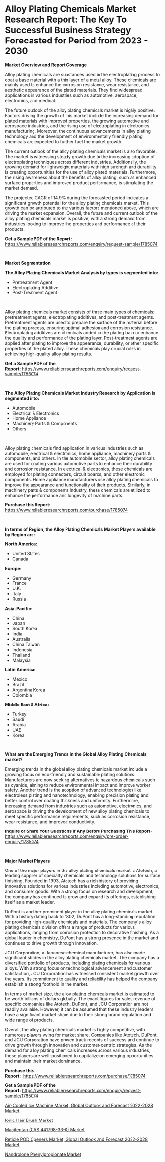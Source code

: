 <p><h1>Alloy Plating Chemicals Market Research Report: The Key To Successful Business Strategy Forecasted for Period from 2023 - 2030</h1></p><p><strong>Market Overview and Report Coverage</strong></p>
<p><p>Alloy plating chemicals are substances used in the electroplating process to coat a base material with a thin layer of a metal alloy. These chemicals are mainly used to enhance the corrosion resistance, wear resistance, and aesthetic appearance of the plated materials. They find widespread applications in various industries such as automotive, aerospace, electronics, and medical.</p><p>The future outlook of the alloy plating chemicals market is highly positive. Factors driving the growth of this market include the increasing demand for plated materials with improved properties, the growing automotive and aerospace industries, and the rising use of electroplating in electronics manufacturing. Moreover, the continuous advancements in alloy plating technology and the development of environmentally friendly plating chemicals are expected to further fuel the market growth.</p><p>The current outlook of the alloy plating chemicals market is also favorable. The market is witnessing steady growth due to the increasing adoption of electroplating techniques across different industries. Additionally, the growing demand for lightweight materials with high strength and durability is creating opportunities for the use of alloy plated materials. Furthermore, the rising awareness about the benefits of alloy plating, such as enhanced surface properties and improved product performance, is stimulating the market demand.</p><p>The projected CAGR of 14.9% during the forecasted period indicates a significant growth potential for the alloy plating chemicals market. This growth can be attributed to the various factors mentioned above, which are driving the market expansion. Overall, the future and current outlook of the alloy plating chemicals market is positive, with a strong demand from industries looking to improve the properties and performance of their products.</p></p>
<p><strong>Get a Sample PDF of the Report:</strong> <a href="https://www.reliableresearchreports.com/enquiry/request-sample/1785074">https://www.reliableresearchreports.com/enquiry/request-sample/1785074</a></p>
<p>&nbsp;</p>
<p><strong>Market Segmentation</strong></p>
<p><strong>The Alloy Plating Chemicals Market Analysis by types is segmented into:</strong></p>
<p><ul><li>Pretreatment Agent</li><li>Electroplating Additive</li><li>Post-Treatment Agent</li></ul></p>
<p>&nbsp;</p>
<p><p>Alloy plating chemicals market consists of three main types of chemicals: pretreatment agents, electroplating additives, and post-treatment agents. Pretreatment agents are used to prepare the surface of the material before the plating process, ensuring optimal adhesion and corrosion resistance. Electroplating additives are chemicals added to the plating bath to enhance the quality and performance of the plating layer. Post-treatment agents are applied after plating to improve the appearance, durability, or other specific properties of the plated alloy. These chemicals play crucial roles in achieving high-quality alloy plating results.</p></p>
<p><strong>Get a Sample PDF of the Report:</strong>&nbsp;<a href="https://www.reliableresearchreports.com/enquiry/request-sample/1785074">https://www.reliableresearchreports.com/enquiry/request-sample/1785074</a></p>
<p>&nbsp;</p>
<p><strong>The Alloy Plating Chemicals Market Industry Research by Application is segmented into:</strong></p>
<p><ul><li>Automobile</li><li>Electrical & Electronics</li><li>Home Appliance</li><li>Machinery Parts & Components</li><li>Others</li></ul></p>
<p>&nbsp;</p>
<p><p>Alloy plating chemicals find application in various industries such as automobile, electrical & electronics, home appliance, machinery parts & components, and others. In the automobile sector, alloy plating chemicals are used for coating various automotive parts to enhance their durability and corrosion resistance. In electrical & electronics, these chemicals are employed for plating connectors, circuit boards, and other electronic components. Home appliance manufacturers use alloy plating chemicals to improve the appearance and functionality of their products. Similarly, in machinery parts & components industry, these chemicals are utilized to enhance the performance and longevity of machine parts.</p></p>
<p><strong>Purchase this Report:</strong>&nbsp; <a href="https://www.reliableresearchreports.com/purchase/1785074">https://www.reliableresearchreports.com/purchase/1785074</a></p>
<p>&nbsp;</p>
<p><strong>In terms of Region, the Alloy Plating Chemicals Market Players available by Region are:</strong></p>
<p>
    <p> <strong> North America: </strong>
        <ul>
            <li>United States</li>
            <li>Canada</li>
        </ul>
        </p> 
    <p> <strong> Europe: </strong>
        <ul>
            <li>Germany</li>
            <li>France</li>
            <li>U.K.</li>
            <li>Italy</li>
            <li>Russia</li>
        </ul>
        </p> 
    <p> <strong> Asia-Pacific: </strong>
        <ul>
            <li>China</li>
            <li>Japan</li>
            <li>South Korea</li>
            <li>India</li>
            <li>Australia</li>
            <li>China Taiwan</li>
            <li>Indonesia</li>
            <li>Thailand</li>
            <li>Malaysia</li>
        </ul>
        </p> 
    <p> <strong> Latin America: </strong>
        <ul>
            <li>Mexico</li>
            <li>Brazil</li>
            <li>Argentina Korea</li>
            <li>Colombia</li>
        </ul>
        </p> 
    <p> <strong> Middle East & Africa: </strong>
        <ul>
            <li>Turkey</li>
            <li>Saudi</li>
            <li>Arabia</li>
            <li>UAE</li>
            <li>Korea</li>
        </ul>
    </p>
    </p>
<p>&nbsp;</p>
<p><strong>What are the Emerging Trends in the Global Alloy Plating Chemicals market?</strong></p>
<p><p>Emerging trends in the global alloy plating chemicals market include a growing focus on eco-friendly and sustainable plating solutions. Manufacturers are now seeking alternatives to hazardous chemicals such as cyanide, aiming to reduce environmental impact and improve worker safety. Another trend is the adoption of advanced technologies like electroless plating and nanotechnology, enabling precision plating and better control over coating thickness and uniformity. Furthermore, increasing demand from industries such as automotive, electronics, and aerospace is driving the development of new alloy plating chemicals to meet specific performance requirements, such as corrosion resistance, wear resistance, and improved conductivity.</p></p>
<p><strong>Inquire or Share Your Questions If Any Before Purchasing This Report</strong>- <a href="https://www.reliableresearchreports.com/enquiry/pre-order-enquiry/1785074">https://www.reliableresearchreports.com/enquiry/pre-order-enquiry/1785074</a></p>
<p>&nbsp;</p>
<p><strong>Major Market Players</strong></p>
<p><p>One of the major players in the alloy plating chemicals market is Atotech, a leading supplier of specialty chemicals and technology solutions for surface finishing. Founded in 1993, Atotech has a rich history of providing innovative solutions for various industries including automotive, electronics, and consumer goods. With a strong focus on research and development, the company has continued to grow and expand its offerings, establishing itself as a market leader.</p><p>DuPont is another prominent player in the alloy plating chemicals market. With a history dating back to 1802, DuPont has a long-standing reputation for providing high-quality chemicals and materials. The company's alloy plating chemicals division offers a range of products for various applications, ranging from corrosion protection to decorative finishing. As a global leader in chemistry, DuPont has a strong presence in the market and continues to drive growth through innovation.</p><p>JCU Corporation, a Japanese chemical manufacturer, has also made significant strides in the alloy plating chemicals market. The company has a diversified portfolio of products, including plating chemicals for various alloys. With a strong focus on technological advancement and customer satisfaction, JCU Corporation has witnessed consistent market growth over the years. Its commitment to quality and reliability has helped the company establish a strong foothold in the market.</p><p>In terms of market size, the alloy plating chemicals market is estimated to be worth billions of dollars globally. The exact figures for sales revenue of specific companies like Atotech, DuPont, and JCU Corporation are not readily available. However, it can be assumed that these industry leaders have a significant market share due to their strong brand reputation and wide range of products.</p><p>Overall, the alloy plating chemicals market is highly competitive, with numerous players vying for market share. Companies like Atotech, DuPont, and JCU Corporation have proven track records of success and continue to drive growth through innovation and customer-centric strategies. As the demand for alloy plating chemicals increases across various industries, these players are well-positioned to capitalize on emerging opportunities and maintain their market dominance.</p></p>
<p><strong>Purchase this Report:</strong>&nbsp;&nbsp;<a href="https://www.reliableresearchreports.com/purchase/1785074">https://www.reliableresearchreports.com/purchase/1785074</a></p>
<p></p>
<p><strong>Get a Sample PDF of the Report:</strong>&nbsp;<a href="https://www.reliableresearchreports.com/enquiry/request-sample/1785074">https://www.reliableresearchreports.com/enquiry/request-sample/1785074</a></p>
<p><p><a href="https://medium.com/@jailynpurdy1934/air-cooled-ice-machine-market-global-outlook-and-forecast-2022-2028-market-competitive-analysis-3c7afac31bba">Air-Cooled Ice Machine Market, Global Outlook and Forecast 2022-2028 Market</a></p><p><a href="https://www.linkedin.com/pulse/ionic-hair-brush-market-challenges-opportunities/">Ionic Hair Brush Market</a></p><p><a href="https://www.linkedin.com/pulse/macitentan-cas-441798-33-0-market-size-2023-2030-global/">Macitentan (CAS 441798-33-0) Market</a></p><p><a href="https://medium.com/@germanbraun1929/analyzing-reticle-pod-openers-market-global-outlook-and-forecast-2022-2028-market-global-industry-a0cfdba787da">Reticle POD Openers Market, Global Outlook and Forecast 2022-2028 Market</a></p><p><a href="https://www.linkedin.com/pulse/nandrolone-phenylpropionate-market-size-share-global/">Nandrolone Phenylpropionate Market</a></p></p>